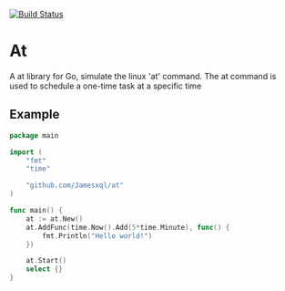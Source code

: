 [![Build Status](https://travis-ci.org/gotoxu/at.svg?branch=master)](https://travis-ci.org/gotoxu/at)

# At
A at library for Go, simulate the linux 'at' command. The at command is used to schedule a one-time task at a specific time

## Example
```Go
package main

import (
	"fmt"
	"time"

	"github.com/Jamesxql/at"
)

func main() {
	at := at.New()
	at.AddFunc(time.Now().Add(5*time.Minute), func() {
		fmt.Println("Hello world!")
	})

	at.Start()
	select {}
}
```